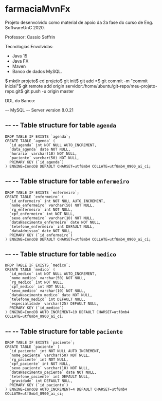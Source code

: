 # farmaciaMvnFx

Projeto desenvolvido como material de apoio da 2a fase do curso de Eng. SoftwareUnC 2020.

Professor: Cassio Seffrin

Tecnologias Envolvidas:
- Java 15
- Java FX
- Maven
- Banco de dados MySQL.


$ mkdir projeto$ cd projeto$ git init$ git add *$ git commit -m "commit inicial"$ git remote add origin servidor:/home/ubuntu/git-repo/meu-projeto-repo.git$ git push -u origin master

DDL do Banco:


-- MySQL 
-- Server version	8.0.21

--
-- Table structure for table `agenda`
--
````
DROP TABLE IF EXISTS `agenda`;
CREATE TABLE `agenda` (
  `id_agenda` int NOT NULL AUTO_INCREMENT,
  `data_agenda` date NOT NULL,
  `horario` varchar(10) NOT NULL,
  `paciente` varchar(50) NOT NULL,
  PRIMARY KEY (`id_agenda`)
) ENGINE=InnoDB DEFAULT CHARSET=utf8mb4 COLLATE=utf8mb4_0900_ai_ci;
````


--
-- Table structure for table `enfermeiro`
--
````
DROP TABLE IF EXISTS `enfermeiro`;
CREATE TABLE `enfermeiro` (
  `id_enfermeiro` int NOT NULL AUTO_INCREMENT,
  `nome_enfermeiro` varchar(50) NOT NULL,
  `rg_enfermeiro` int NOT NULL,
  `cpf_enfermeiro` int NOT NULL,
  `sexo_enfermeiro` varchar(10) NOT NULL,
  `dataNascimento_enfermeiro` date NOT NULL,
  `telefone_enfermeiro` int DEFAULT NULL,
  `dataAdmissao` date NOT NULL,
  PRIMARY KEY (`id_enfermeiro`)
) ENGINE=InnoDB DEFAULT CHARSET=utf8mb4 COLLATE=utf8mb4_0900_ai_ci;

````

--
-- Table structure for table `medico`
--
````
DROP TABLE IF EXISTS `medico`;
CREATE TABLE `medico` (
  `id_medico` int NOT NULL AUTO_INCREMENT,
  `nome_medico` varchar(50) NOT NULL,
  `rg_medico` int NOT NULL,
  `cpf_medico` int NOT NULL,
  `sexo_medico` varchar(10) NOT NULL,
  `dataNascimento_medico` date NOT NULL,
  `telefone_medico` int DEFAULT NULL,
  `especialidade` varchar(25) DEFAULT NULL,
  PRIMARY KEY (`id_medico`)
) ENGINE=InnoDB AUTO_INCREMENT=10 DEFAULT CHARSET=utf8mb4 COLLATE=utf8mb4_0900_ai_ci;
````

--
-- Table structure for table `paciente`
--
````
DROP TABLE IF EXISTS `paciente`;
CREATE TABLE `paciente` (
  `id_paciente` int NOT NULL AUTO_INCREMENT,
  `nome_paciente` varchar(50) NOT NULL,
  `rg_paciente` int NOT NULL,
  `cpf_paciente` int NOT NULL,
  `sexo_paciente` varchar(10) NOT NULL,
  `dataNascimento_paciente` date NOT NULL,
  `telefone_paciente` int DEFAULT NULL,
  `gravidade` int DEFAULT NULL,
  PRIMARY KEY (`id_paciente`)
) ENGINE=InnoDB AUTO_INCREMENT=4 DEFAULT CHARSET=utf8mb4 COLLATE=utf8mb4_0900_ai_ci;
````


